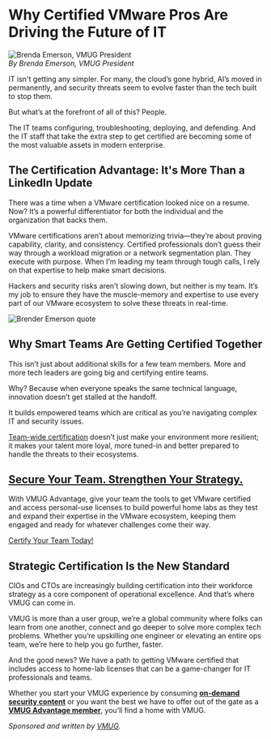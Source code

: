 # Why Certified VMware Pros Are Driving the Future of IT

![Brenda Emerson, VMUG President](https://www.bleepstatic.com/content/posts/2025/08/19/vmug-header-brenda.jpg)  
_By Brenda Emerson, VMUG President_

IT isn't getting any simpler. For many, the cloud’s gone hybrid, AI’s moved in permanently, and security threats seem to evolve faster than the tech built to stop them.

But what’s at the forefront of all of this? People.

The IT teams configuring, troubleshooting, deploying, and defending. And the IT staff that take the extra step to get certified are becoming some of the most valuable assets in modern enterprise.

## The Certification Advantage: It's More Than a LinkedIn Update

There was a time when a VMware certification looked nice on a resume. Now? It’s a powerful differentiator for both the individual and the organization that backs them.

VMware certifications aren’t about memorizing trivia—they’re about proving capability, clarity, and consistency. Certified professionals don’t guess their way through a workload migration or a network segmentation plan. They execute with purpose. When I’m leading my team through tough calls, I rely on that expertise to help make smart decisions.

Hackers and security risks aren’t slowing down, but neither is my team. It’s my job to ensure they have the muscle-memory and expertise to use every part of our VMware ecosystem to solve these threats in real-time.

![Brender Emerson quote](https://www.bleepstatic.com/images/news/security/v/vmug/certified-vmware-pros/quote.jpg)

## Why Smart Teams Are Getting Certified Together

This isn’t just about additional skills for a few team members. More and more tech leaders are going big and certifying entire teams.

Why? Because when everyone speaks the same technical language, innovation doesn’t get stalled at the handoff.

It builds empowered teams which are critical as you’re navigating complex IT and security issues.

[Team-wide certification](https://my.vmug.com/s/store?%5Fgl=1%2Ac2vlyd%2A%5Fgcl%5Fau%2AMTc3MjY1MjcwMC4xNzUwNzgwMzMz&utm%5Fsource=article&utm%5Fmedium=webpage&utm%5Fcampaign=bleepingcomputer1#/store/browse/cat/a0s4x0000006MRjAAM/tiles) doesn’t just make your environment more resilient; it makes your talent more loyal, more tuned-in and better prepared to handle the threats to their ecosystems.

## [Secure Your Team. Strengthen Your Strategy.](https://www.vmug.com/membership/vmug-advantage-membership/?%5Fgl=1%2Ac2vlyd%2A%5Fgcl%5Fau%2AMTc3MjY1MjcwMC4xNzUwNzgwMzMz&utm%5Fsource=article&utm%5Fmedium=webpage&utm%5Fcampaign=bleepingcomputer1)

With VMUG Advantage, give your team the tools to get VMware certified and access personal-use licenses to build powerful home labs as they test and expand their expertise in the VMware ecosystem, keeping them engaged and ready for whatever challenges come their way.

[Certify Your Team Today!](https://www.vmug.com/membership/vmug-advantage-membership/?%5Fgl=1%2Ac2vlyd%2A%5Fgcl%5Fau%2AMTc3MjY1MjcwMC4xNzUwNzgwMzMz&utm%5Fsource=article&utm%5Fmedium=webpage&utm%5Fcampaign=bleepingcomputer1)

## Strategic Certification Is the New Standard

CIOs and CTOs are increasingly building certification into their workforce strategy as a core component of operational excellence. And that’s where VMUG can come in.

VMUG is more than a user group, we’re a global community where folks can learn from one another, connect and go deeper to solve more complex tech problems. Whether you’re upskilling one engineer or elevating an entire ops team, we’re here to help you go further, faster.

And the good news? We have a path to getting VMware certified that includes access to home-lab licenses that can be a game-changer for IT professionals and teams.

Whether you start your VMUG experience by consuming **[on-demand security content](https://www.youtube.com/@VMUGvideo/playlists?utm%5Fsource=bleeping+computer&utm%5Fmedium=article&utm%5Fcampaign=bleeping-computer-1&utm%5Fcontent=YouTube)** or you want the best we have to offer out of the gate as a **[VMUG Advantage member](https://www.vmug.com/membership/vmug-advantage-membership/?%5Fgl=1%2Ac2vlyd%2A%5Fgcl%5Fau%2AMTc3MjY1MjcwMC4xNzUwNzgwMzMz&utm%5Fsource=article&utm%5Fmedium=webpage&utm%5Fcampaign=bleepingcomputer1)**, you’ll find a home with VMUG.

_Sponsored and written by [VMUG](https://www.vmug.com/membership/vmug-advantage-membership/?%5Fgl=1%2Ac2vlyd%2A%5Fgcl%5Fau%2AMTc3MjY1MjcwMC4xNzUwNzgwMzMz&utm%5Fsource=article&utm%5Fmedium=webpage&utm%5Fcampaign=bleepingcomputer1)._
